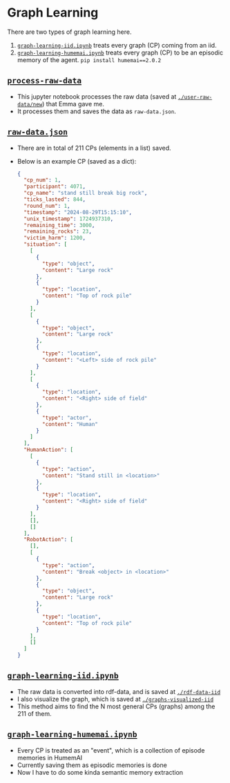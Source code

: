 # Graph Learning

There are two types of graph learning here.

1. [`graph-learning-iid.ipynb`](./graph-learning-iid.ipynb) treats every graph (CP)
   coming from an iid.
2. [`graph-learning-humemai.ipynb`](./graph-learning-humemai.ipynb) treats every graph
   (CP) to be an episodic memory of the agent. `pip install humemai==2.0.2`

## [`process-raw-data`](./process-raw-data.ipynb)

- This jupyter notebook processes the raw data (saved at
  [`./user-raw-data/new`](./user-raw-data/new)) that Emma gave me.
- It processes them and saves the data as `raw-data.json`.

## [`raw-data.json`](./raw-data.json)

- There are in total of 211 CPs (elements in a list) saved.
- Below is an example CP (saved as a dict):

  ```json
  {
    "cp_num": 1,
    "participant": 4071,
    "cp_name": "stand still break big rock",
    "ticks_lasted": 844,
    "round_num": 1,
    "timestamp": "2024-08-29T15:15:10",
    "unix_timestamp": 1724937310,
    "remaining_time": 3000,
    "remaining_rocks": 23,
    "victim_harm": 1200,
    "situation": [
      [
        {
          "type": "object",
          "content": "Large rock"
        },
        {
          "type": "location",
          "content": "Top of rock pile"
        }
      ],
      [
        {
          "type": "object",
          "content": "Large rock"
        },
        {
          "type": "location",
          "content": "<Left> side of rock pile"
        }
      ],
      [
        {
          "type": "location",
          "content": "<Right> side of field"
        },
        {
          "type": "actor",
          "content": "Human"
        }
      ]
    ],
    "HumanAction": [
      [
        {
          "type": "action",
          "content": "Stand still in <location>"
        },
        {
          "type": "location",
          "content": "<Right> side of field"
        }
      ],
      [],
      []
    ],
    "RobotAction": [
      [],
      [
        {
          "type": "action",
          "content": "Break <object> in <location>"
        },
        {
          "type": "object",
          "content": "Large rock"
        },
        {
          "type": "location",
          "content": "Top of rock pile"
        }
      ],
      []
    ]
  }
  ```

## [`graph-learning-iid.ipynb`](./graph-learning-iid.ipynb)

- The raw data is converted into rdf-data, and is saved at
  [`./rdf-data-iid`](./rdf-data-iid)
- I also visualize the graph, which is saved at
  [`./graphs-visualized-iid`](./graphs-visualized-iid/)
- This method aims to find the N most general CPs (graphs) among the 211 of them.

## [`graph-learning-humemai.ipynb`](./graph-learning-humemai.ipynb)

- Every CP is treated as an "event", which is a collection of episode memories in
  HumemAI
- Currently saving them as episodic memories is done
- Now I have to do some kinda semantic memory extraction